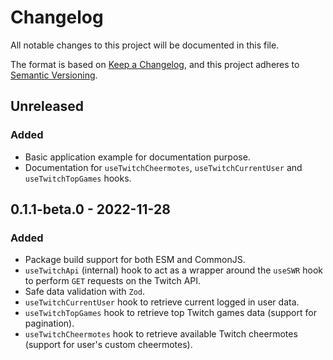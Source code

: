 # Changelog

All notable changes to this project will be documented in this file.

The format is based on [Keep a Changelog](https://keepachangelog.com/en/1.0.0/),
and this project adheres to [Semantic Versioning](https://semver.org/spec/v2.0.0.html).

## Unreleased

### Added

- Basic application example for documentation purpose.
- Documentation for `useTwitchCheermotes`, `useTwitchCurrentUser` and `useTwitchTopGames` hooks.

## 0.1.1-beta.0 - 2022-11-28

### Added

- Package build support for both ESM and CommonJS.
- `useTwitchApi` (internal) hook to act as a wrapper around the `useSWR` hook to perform `GET` requests on the Twitch API.
- Safe data validation with `Zod`.
- `useTwitchCurrentUser` hook to retrieve current logged in user data.
- `useTwitchTopGames` hook to retrieve top Twitch games data (support for pagination).
- `useTwitchCheermotes` hook to retrieve available Twitch cheermotes (support for user's custom cheermotes).
